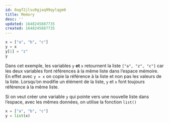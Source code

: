 ```yaml
---
id: 0agf2jlsu9gjaq99qylqgm6
title: Memory
desc: ''
updated: 1648245887735
created: 1648245887735
---
```


```python
x = ["a", "b", "c"]
y = x
y[1] = "z"
y
```

Dans cet exemple, les variables `y` **et** `x` retournent la liste `["a", "z", "c"]` car les deux variables font références à la même liste dans l’espace mémoire. En effet avec `y = x` on copie la référence à la liste et non pas les valeurs de la liste. Lorsqu’on modifie un élément de la liste, `y` et `x` font toujours référence à la même liste.

Si on veut créer une variable `y` qui pointe vers une nouvelle liste dans l’espace, avec les mêmes données, on utilise la fonction `list()`

```python
x = ["a", "b", "c"]
y = list(x)
```
